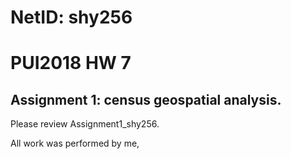 # NetID: shy256
# PUI2018 HW 7
## Assignment 1: census geospatial analysis. 
Please review Assignment1_shy256.

All work was performed by me, 